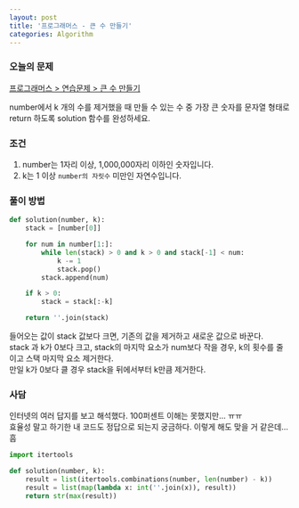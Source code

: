 ```yaml
---
layout: post
title: '프로그래머스 - 큰 수 만들기'
categories: Algorithm
---
```


### 오늘의 문제

[프로그래머스 > 연습문제 > 큰 수 만들기](https://programmers.co.kr/learn/courses/30/lessons/42883)

number에서 k 개의 수를 제거했을 때 만들 수 있는 수 중 가장 큰 숫자를 문자열 형태로 return 하도록 solution 함수를 완성하세요.



### 조건

1. number는 1자리 이상, 1,000,000자리 이하인 숫자입니다.
2. k는 1 이상 `number의 자릿수` 미만인 자연수입니다.



  

### 풀이 방법

```python
def solution(number, k):
    stack = [number[0]]

    for num in number[1:]:
        while len(stack) > 0 and k > 0 and stack[-1] < num:
            k -= 1
            stack.pop()
        stack.append(num)

    if k > 0:
        stack = stack[:-k]

    return ''.join(stack)
```

들어오는 값이 stack 값보다 크면, 기존의 값을 제거하고 새로운 값으로 바꾼다.   
stack 과 k가 0보다 크고, stack의 마지막 요소가 num보다 작을 경우, k의 횟수를 줄이고 스택 마지막 요소 제거한다.   
만일 k가 0보다 클 경우 stack을 뒤에서부터 k만큼 제거한다.   



### 사담

인터넷의 여러 답지를 보고 해석했다. 100퍼센트 이해는 못했지만... ㅠㅠ  
효율성 말고 하기한 내 코드도 정답으로 되는지 궁금하다. 이렇게 해도 맞을 거 같은데... 흠

```python
import itertools

def solution(number, k):
    result = list(itertools.combinations(number, len(number) - k))
    result = list(map(lambda x: int(''.join(x)), result))
    return str(max(result))
```

